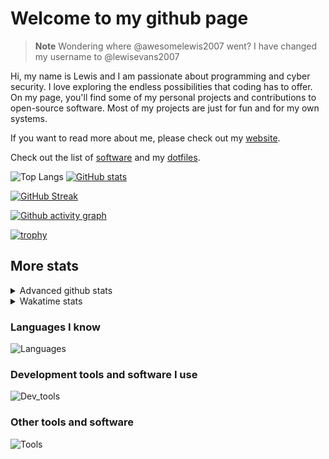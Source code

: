 # Welcome to my github page

> **Note**
> Wondering where @awesomelewis2007 went? I have changed my username to @lewisevans2007

Hi, my name is Lewis and I am passionate about programming and cyber security. I love exploring the endless possibilities that coding has to offer. On my page, you'll find some of my personal projects and contributions to open-source software. Most of my projects are just for fun and for my own systems.

If you want to read more about me, please check out my [website](https://lewisevans2007.github.io/).

Check out the list of [software](https://github.com/lewisevans2007/lewisevans2007/blob/master/software.md) and my [dotfiles](https://github.com/lewisevans2007/dotfiles).

![Top Langs](https://github-readme-stats.vercel.app/api/top-langs/?username=lewisevans2007&hide=html,css,jupyter%20notebook&langs_count=10&layout=donut&theme=transparent&exclude_repo=GPT-code-repository,Obsidian_vault,Apple-PowerManagement,Apple-Security,CMake,qemu,swift,tcpdump,xnu)
[![GitHub stats](https://github-readme-stats.vercel.app/api?username=lewisevans2007&show_icons=true&theme=transparent)](https://github.com/anuraghazra/github-readme-stats)

[![GitHub Streak](https://streak-stats.demolab.com?user=lewisevans2007&theme=transparent)](https://git.io/streak-stats)

[![Github activity graph](https://github-readme-activity-graph.vercel.app/graph?username=lewisevans2007&theme=github-compact&area=true)](https://github.com/ashutosh00710/github-readme-activity-graph)

[![trophy](https://github-profile-trophy.vercel.app/?username=lewisevans2007&theme=darkhub)](https://github.com/ryo-ma/github-profile-trophy)

## More stats
<details close>
<summary>Advanced github stats</summary>
<br>
  
![Metrics](https://raw.githubusercontent.com/lewisevans2007/lewisevans2007/master/github-metrics.svg)
  
</details>

<details close>
<summary>Wakatime stats</summary>
<br>

<!--START_SECTION:waka-->

```txt
Python       31 mins         ████████░░░░░░░░░░░░░░░░░   31.79 %
C            23 mins         █████▓░░░░░░░░░░░░░░░░░░░   23.12 %
Makefile     15 mins         ███▓░░░░░░░░░░░░░░░░░░░░░   15.12 %
Markdown     8 mins          ██░░░░░░░░░░░░░░░░░░░░░░░   08.61 %
Other        5 mins          █▒░░░░░░░░░░░░░░░░░░░░░░░   05.70 %
Assembly     5 mins          █▒░░░░░░░░░░░░░░░░░░░░░░░   04.99 %
Text         4 mins          █▒░░░░░░░░░░░░░░░░░░░░░░░   04.86 %
JSON         2 mins          ▓░░░░░░░░░░░░░░░░░░░░░░░░   02.88 %
Java         1 min           ▒░░░░░░░░░░░░░░░░░░░░░░░░   01.37 %
Bash         0 secs          ▒░░░░░░░░░░░░░░░░░░░░░░░░   00.89 %
Docker       0 secs          ░░░░░░░░░░░░░░░░░░░░░░░░░   00.45 %
Git Config   0 secs          ░░░░░░░░░░░░░░░░░░░░░░░░░   00.18 %
XML          0 secs          ░░░░░░░░░░░░░░░░░░░░░░░░░   00.03 %
```

<!--END_SECTION:waka-->
</details>

### Languages I know
![Languages](https://skillicons.dev/icons?i=python,cpp,cs,c,javascript,nodejs,dotnet,bash,css,html,rust)
### Development tools and software I use
![Dev_tools](https://skillicons.dev/icons?i=git,docker,github,googlecloud,vscode,visualstudio,raspberrypi,linux,powershell,replit)
### Other tools and software
![Tools](https://skillicons.dev/icons?i=blender,ps,pr,ai,xd,figma)
